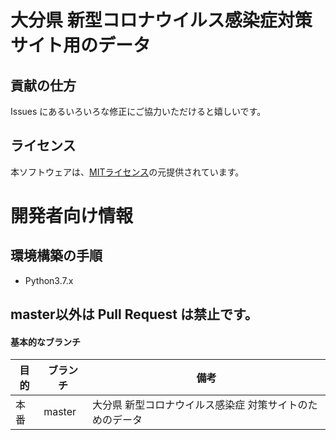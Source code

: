 # 大分県 新型コロナウイルス感染症対策サイト用のデータ

## 貢献の仕方

Issues にあるいろいろな修正にご協力いただけると嬉しいです。

## ライセンス

本ソフトウェアは、[MITライセンス](./LICENSE.txt)の元提供されています。

# 開発者向け情報

## 環境構築の手順

- Python3.7.x


## master以外は Pull Request は禁止です。

#### 基本的なブランチ
| 目的 | ブランチ |  備考 |
| ---- | -------- | ---- |
| 本番 | master | 大分県 新型コロナウイルス感染症  対策サイトのためのデータ |